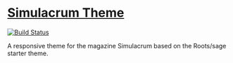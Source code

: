 # [Simulacrum Theme](https://www.simulacrum.nl/)
[![Build Status](https://travis-ci.org/Zaturrby/simulacrum-sage.svg)](https://travis-ci.org/Zaturrby/simulacrum-sage)

A responsive theme for the magazine Simulacrum based on the Roots/sage starter theme.
